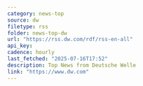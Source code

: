 ```yaml
---
category: news-top
source: dw
filetype: rss
folder: news-top-dw
url: "https://rss.dw.com/rdf/rss-en-all"
api_key: 
cadence: hourly
last_fetched: "2025-07-16T17:52"
description: Top News from Deutsche Welle
link: "https://www.dw.com"
---
```

